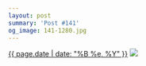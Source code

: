 ```yaml
---
layout: post
summary: 'Post #141'
og_image: 141-1280.jpg
---
```


<p>
  <time><a href="/141">{{ page.date | date: "%B %e, %Y" }}</a></time>
  <a href="/141"><img src="{{ site.assets_url }}/141-640.jpg" srcset="{{ site.assets_url }}/141-1280.jpg 1280w, {{ site.assets_url }}/141-960.jpg 960w, {{ site.assets_url }}/141-640.jpg 640w, {{ site.assets_url }}/141-320.jpg 320w" sizes="(min-width: 700px) 50vw, calc(100vw - 2rem)" /></a>
</p>

